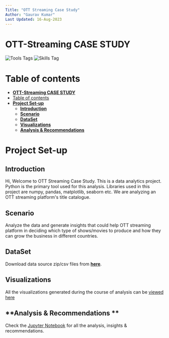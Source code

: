 ```yaml
---
Title: "OTT Streaming Case Study"
Author: "Gaurav Kumar"
Last Updated: 16-Aug-2023
---
```

# **OTT-Streaming CASE STUDY**
![Tools Tags](https://img.shields.io/badge/Tools-Python,Numpy,Pandas,Matplotlib) ![Skills Tag](https://img.shields.io/badge/Tags-Data_Analytics,Data_Visualization-orange)
# Table of contents
- [**OTT-Streaming CASE STUDY**](#ott-streaming-case-study)
- [Table of contents](#table-of-contents)
- [**Project Set-up**](#project-set-up)
  - [**Introduction**](#introduction)
  - [**Scenario**](#scenario)
  - [**DataSet**](#dataset)
  - [**Visualizations**](#visualizations)
  - [**Analysis & Recommendations**](#analysis--recommendations-)

# **Project Set-up**
## **Introduction**
Hi, Welcome to OTT Streaming Case Study. This is a data analytics project. Python is the primary tool used for this analysis. Libraries used in this project are numpy, pandas, matplotlib, seaborn etc. We are analyzing an OTT streaming platform's title catalogue.

## **Scenario**
Analyze the data and generate insights that could help OTT streaming platform in deciding which type of shows/movies to produce and how they can grow the business in different countries.

## **DataSet**
Download data source zip/csv files from [**here**](https://www.kaggle.com/shivamb/netflix-shows).

## **Visualizations**
All the visualizations generated during the course of analysis can be [viewed here](../OTT_Streaming_Case_Study/Visualizations/Visualizations.md)

## **Analysis & Recommendations **
Check the [Jupyter Notebook](./OTT_Streaming_Project.ipynb) for all the analysis, insights & recommendations.
